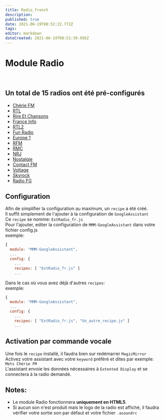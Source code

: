 ```yaml
---
title: Radio_french
description: 
published: true
date: 2021-06-19T08:52:22.772Z
tags: 
editor: markdown
dateCreated: 2021-06-19T08:51:39.956Z
---
```


# Module Radio
<br>

## Un total de 15 radios ont été pré-configurés

- [Chérie FM](https://www.cheriefm.fr/)
- [RTL](https://www.rtl.fr/)
- [Rire Et Chansons](https://www.rireetchansons.fr/)
- [France Info](https://www.francetvinfo.fr/)
- [RTL2](https://www.6play.fr/rtl2)
- [Fun Radio](https://www.funradio.fr/)
- [Europe 1](https://www.europe1.fr/)
- [RFM](http://www.rfm.fr/)
- [RMC](https://rmc.bfmtv.com/)
- [NRJ](https://www.nrj.fr/)
- [Nostalgie](https://www.nostalgie.fr/)
- [Contact FM](https://www.mycontact.fr/)
- [Voltage](https://www.voltage.fr/)
- [Skyrock](https://skyrock.fm/)
- [Radio FG](https://www.radiofg.com/)

## Configuration

Afin de simplifier la configuration au maximum, un `recipe` a été créé.<br>
Il suffit simplement de l'ajouter à la configuration de `GoogleAssistant`<br>
Ce `recipe` se nomme: `ExtRadio_fr.js`<br>
Pour l'ajouter, editer la configuration de `MMM-GoogleAssistant` dans votre fichier config.js<br>
exemple:
```js
{
  module: "MMM-GoogleAssistant",
  ...
  config: {
    ...
    recipes: [ "ExtRadio_fr.js" ]
    ...
```
Dans le cas où vous avez déjà d'autres `recipes`:<br>
exemple:
```js
{
  module: "MMM-GoogleAssistant",
  ...
  config: {
    ...
    recipes: [ "ExtRadio_fr.js", "Un_autre_recipe.js" ]
    ...
```
## Activation par commande vocale

Une fois le `recipe` installé, il faudra bien sur redémarrer `MagicMirror`<br>
Activez votre assistant avec votre `keyword` préféré et dites par exemple:<br>
`Mets Chérie FM`<br>
L'assistant envoie les données nécessaires à `Extented Display` et se connectera à la radio demandé.<br>

## Notes:
* Le module Radio fonctionnera **uniquement en HTML5**.
* Si aucun son n'est produit mais le logo de la radio est affiché, il faudra vérifier votre sortie son par défaut et votre fichier `.asoundrc`

